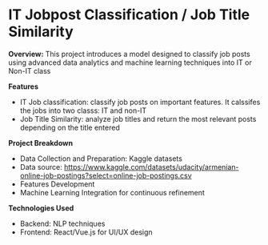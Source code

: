 # **IT Jobpost Classification / Job Title Similarity**
**Overview:**
This project introduces a model designed to classify job posts using advanced data analytics and machine learning techniques into IT or Non-IT class

**Features**
- IT Job classification: classify job posts on important features. It calssifes the jobs into two classs: IT and non-IT
- Job Title Similarity: analyze job titles and return the most relevant posts depending on the title entered

**Project Breakdown**
- Data Collection and Preparation: Kaggle datasets
- Data source: https://www.kaggle.com/datasets/udacity/armenian-online-job-postings?select=online-job-postings.csv
- Features Development
- Machine Learning Integration for continuous refinement

**Technologies Used**
- Backend: NLP techniques
- Frontend: React/Vue.js for UI/UX design
